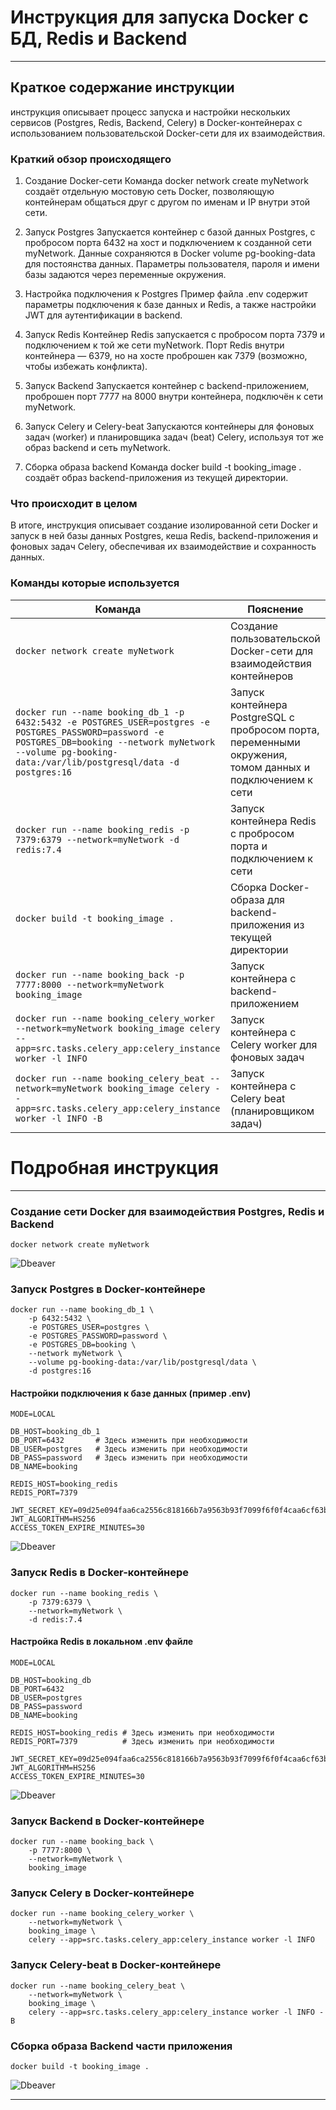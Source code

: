 # Инструкция для запуска Docker с БД, Redis и Backend

----

## Краткое содержание инструкции

инструкция описывает процесс запуска и настройки нескольких сервисов (Postgres, Redis, Backend, Celery) в
Docker-контейнерах с использованием пользовательской Docker-сети для их взаимодействия.

### Краткий обзор происходящего

1. Создание Docker-сети
   Команда docker network create myNetwork создаёт отдельную мостовую сеть Docker, позволяющую контейнерам общаться друг
   с другом по именам и IP внутри этой сети.

2. Запуск Postgres
   Запускается контейнер с базой данных Postgres, с пробросом порта 6432 на хост и подключением к созданной сети
   myNetwork. Данные сохраняются в Docker volume pg-booking-data для постоянства данных. Параметры пользователя, пароля
   и имени базы задаются через переменные окружения.

3. Настройка подключения к Postgres
   Пример файла .env содержит параметры подключения к базе данных и Redis, а также настройки JWT для аутентификации в
   backend.

4. Запуск Redis
   Контейнер Redis запускается с пробросом порта 7379 и подключением к той же сети myNetwork. Порт Redis внутри
   контейнера — 6379, но на хосте проброшен как 7379 (возможно, чтобы избежать конфликта).

5. Запуск Backend
   Запускается контейнер с backend-приложением, проброшен порт 7777 на 8000 внутри контейнера, подключён к сети
   myNetwork.

6. Запуск Celery и Celery-beat
   Запускаются контейнеры для фоновых задач (worker) и планировщика задач (beat) Celery, используя тот же образ backend
   и сеть myNetwork.

7. Сборка образа backend
   Команда docker build -t booking_image . создаёт образ backend-приложения из текущей директории.

### Что происходит в целом

В итоге, инструкция описывает создание изолированной сети Docker и запуск в ней базы данных Postgres, кеша Redis,
backend-приложения и фоновых задач Celery, обеспечивая их взаимодействие и сохранность данных.

### Команды которые используется

| Команда                                                                                                                                                                                                           | Пояснение                                                                                                 |
|-------------------------------------------------------------------------------------------------------------------------------------------------------------------------------------------------------------------|-----------------------------------------------------------------------------------------------------------|
| `docker network create myNetwork`                                                                                                                                                                                 | Создание пользовательской Docker-сети для взаимодействия контейнеров                                      |
| `docker run --name booking_db_1 -p 6432:5432 -e POSTGRES_USER=postgres -e POSTGRES_PASSWORD=password -e POSTGRES_DB=booking --network myNetwork --volume pg-booking-data:/var/lib/postgresql/data -d postgres:16` | Запуск контейнера PostgreSQL с пробросом порта, переменными окружения, томом данных и подключением к сети |
| `docker run --name booking_redis -p 7379:6379 --network=myNetwork -d redis:7.4`                                                                                                                                   | Запуск контейнера Redis с пробросом порта и подключением к сети                                           |
| `docker build -t booking_image .`                                                                                                                                                                                 | Сборка Docker-образа для backend-приложения из текущей директории                                         |
| `docker run --name booking_back -p 7777:8000 --network=myNetwork booking_image`                                                                                                                                   | Запуск контейнера с backend-приложением                                                                   |
| `docker run --name booking_celery_worker --network=myNetwork booking_image celery --app=src.tasks.celery_app:celery_instance worker -l INFO`                                                                      | Запуск контейнера с Celery worker для фоновых задач                                                       |
| `docker run --name booking_celery_beat --network=myNetwork booking_image celery --app=src.tasks.celery_app:celery_instance worker -l INFO -B`                                                                     | Запуск контейнера с Celery beat (планировщиком задач)                                                     | 

# Подробная инструкция

---

### Создание сети Docker для взаимодействия Postgres, Redis и Backend

```shell
docker network create myNetwork
```

![Dbeaver](/course_helpers/9%20Docker%20и%20деплой%20проекта/dcoker_network.png)

### Запуск Postgres в Docker-контейнере

```shell
docker run --name booking_db_1 \
    -p 6432:5432 \
    -e POSTGRES_USER=postgres \
    -e POSTGRES_PASSWORD=password \
    -e POSTGRES_DB=booking \
    --network myNetwork \
    --volume pg-booking-data:/var/lib/postgresql/data \
    -d postgres:16
```

#### Настройки подключения к базе данных (пример .env)

```text
MODE=LOCAL

DB_HOST=booking_db_1
DB_PORT=6432       # Здесь изменить при необходимости
DB_USER=postgres   # Здесь изменить при необходимости
DB_PASS=password   # Здесь изменить при необходимости
DB_NAME=booking

REDIS_HOST=booking_redis
REDIS_PORT=7379

JWT_SECRET_KEY=09d25e094faa6ca2556c818166b7a9563b93f7099f6f0f4caa6cf63b88e8d3e7
JWT_ALGORITHM=HS256
ACCESS_TOKEN_EXPIRE_MINUTES=30
```

![Dbeaver](/course_helpers/9%20Docker%20и%20деплой%20проекта/docker_DB1.png)

### Запуск Redis в Docker-контейнере

```shell
docker run --name booking_redis \
    -p 7379:6379 \
    --network=myNetwork \
    -d redis:7.4
```

#### Настройка Redis в локальном .env файле

```text
MODE=LOCAL

DB_HOST=booking_db
DB_PORT=6432
DB_USER=postgres
DB_PASS=password 
DB_NAME=booking

REDIS_HOST=booking_redis # Здесь изменить при необходимости 
REDIS_PORT=7379          # Здесь изменить при необходимости

JWT_SECRET_KEY=09d25e094faa6ca2556c818166b7a9563b93f7099f6f0f4caa6cf63b88e8d3e7
JWT_ALGORITHM=HS256
ACCESS_TOKEN_EXPIRE_MINUTES=30
```

![Dbeaver](/course_helpers/9%20Docker%20и%20деплой%20проекта/docker_redis.png)

### Запуск Backend в Docker-контейнере

```shell
docker run --name booking_back \
    -p 7777:8000 \
    --network=myNetwork \
    booking_image
```

### Запуск Celery в Docker-контейнере

```shell
docker run --name booking_celery_worker \
    --network=myNetwork \
    booking_image \
    celery --app=src.tasks.celery_app:celery_instance worker -l INFO
```

### Запуск Celery-beat в Docker-контейнере

```shell
docker run --name booking_celery_beat \
    --network=myNetwork \
    booking_image \
    celery --app=src.tasks.celery_app:celery_instance worker -l INFO -B
```

### Сборка образа Backend части приложения

```shell
docker build -t booking_image .
```

![Dbeaver](/course_helpers/9%20Docker%20и%20деплой%20проекта/docker_back.png)


----